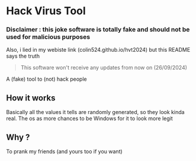 # Hack Virus Tool

### Disclaimer : this joke software is totally fake and should not be used for malicious purposes
Also, i lied in my webiste link (colin524.github.io/hvt2024) but this README says the truth

> This software won't receive any updates from now on (26/09/2024) 

A (fake) tool to (not) hack people

## How it works
Basically all the values it tells are randomly generated, so they look kinda real.
The os as more chances to be Windows for it to look more legit

## Why ?
To prank my friends (and yours too if you want)
